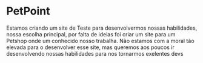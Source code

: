 # PetPoint

 Estamos criando um site de Teste para desenvolvermos nossas habilidades, nossa escolha principal, por falta de ideias foi criar um site para um Petshop onde um conhecido
nosso trabalha. Não estamos com a moral tão elevada para o desenvolver esse site, mas queremos aos poucos ir desenvolvendo nossas habilidades para nos tornarmos exelentes
devs
